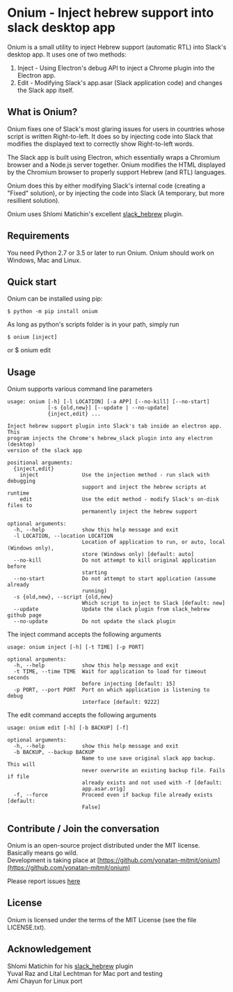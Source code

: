 Onium - Inject hebrew support into slack desktop app 
=====================================================

Onium is a small utility to inject Hebrew support (automatic RTL) into Slack's desktop app.
It uses one of two methods:
1. Inject - Using Electron's debug API to inject a Chrome plugin into the Electron app. 
2. Edit - Modifying Slack's app.asar (Slack application code) and changes the Slack app itself.


What is Onium?
--------------

Onium fixes one of Slack's most glaring issues for users in countries whose script is written
Right-to-left. It does so by injecting code into Slack that modifies the displayed text to correctly
show Right-to-left words. 

The Slack app is built using Electron, which essentially wraps a Chromium browser and a Node.js
server together. Onium modifies the HTML displayed by the Chromium browser to properly support
Hebrew (and RTL) languages. 

Onium does this by either modifying Slack's internal code (creating a "Fixed" solution), or by
injecting the code into Slack (A temporary, but more resillient solution).

Onium uses Shlomi Matichin's excellent [slack_hebrew](https://github.com/shlomimatichin/slack-hebrew) plugin.

Requirements
------------

You need Python 2.7 or 3.5 or later to run Onium. 
Onium should work on Windows, Mac and Linux.

Quick start
-----------

Onium can be installed using pip:

    $ python -m pip install onium

As long as python's scripts folder is in your path, simply run

    $ onium [inject]
or 
    $ onium edit


Usage
-----

Onium supports various command line parameters

```
usage: onium [-h] [-l LOCATION] [-a APP] [--no-kill] [--no-start]
             [-s {old,new}] [--update | --no-update]
             {inject,edit} ...

Inject hebrew support plugin into Slack's tab inside an electron app. This
program injects the Chrome's hebrew_slack plugin into any electron (desktop)
version of the slack app

positional arguments:
  {inject,edit}
    inject              Use the injection method - run slack with debugging
                        support and inject the hebrew scripts at runtime
    edit                Use the edit method - modify Slack's on-disk files to
                        permanently inject the hebrew support

optional arguments:
  -h, --help            show this help message and exit
  -l LOCATION, --location LOCATION
                        Location of application to run, or auto, local (Windows only), 
                        store (Windows only) [default: auto]
  --no-kill             Do not attempt to kill original application before
                        starting
  --no-start            Do not attempt to start application (assume already
                        running)
  -s {old,new}, --script {old,new}
                        Which script to inject to Slack [default: new]
  --update              Update the slack plugin from slack_hebrew github page
  --no-update           Do not update the slack plugin
```

The inject command accepts the following arguments

```
usage: onium inject [-h] [-t TIME] [-p PORT]                                 
                                                                                   
optional arguments:                                                                
  -h, --help            show this help message and exit                            
  -t TIME, --time TIME  Wait for application to load for timeout seconds           
                        before injecting [default: 15]                             
  -p PORT, --port PORT  Port on which application is listening to debug            
                        interface [default: 9222]                                  
```

The edit command accepts the following arguments

```
usage: onium edit [-h] [-b BACKUP] [-f]

optional arguments:
  -h, --help            show this help message and exit
  -b BACKUP, --backup BACKUP
                        Name to use save original slack app backup. This will
                        never overwrite an existing backup file. Fails if file
                        already exists and not used with -f [default:
                        app.asar.orig]
  -f, --force           Proceed even if backup file already exists [default:
                        False]
```


Contribute / Join the conversation
----------------------------------

Onium is an open-source project distributed under the MIT license. Basically means go wild.  
Development is taking place at [https://github.com/yonatan-mitmit/onium](https://github.com/yonatan-mitmit/onium)  

Please report issues [here](https://github.com/yonatan-mitmit/onium/issues)

License
-------

Onium is licensed under the terms of the MIT License (see the file LICENSE.txt).

Acknowledgement
---------------
Shlomi Matichin for his [slack_hebrew](https://github.com/shlomimatichin/slack-hebrew) plugin  
Yuval Raz and Lital Lechtman for Mac port and testing  
Ami Chayun for Linux port  
